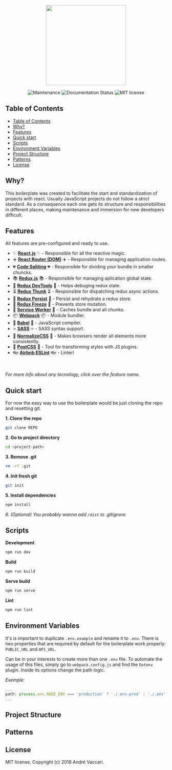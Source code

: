 <p align="center">
<img src="https://user-images.githubusercontent.com/22300747/43398950-ed2fca92-93df-11e8-85c3-34d036fa3674.png" width="250">
</p>

<p align="center">
<img src="https://img.shields.io/badge/Maintained%3F-yes-green.svg" alt="Maintenance">
<img src="https://readthedocs.org/projects/ansicolortags/badge/?version=latest" alt="Documentation Status">
<img src="https://img.shields.io/badge/License-MIT-blue.svg" alt="MIT license">
</p>

## Table of Contents ##
- [Table of Contents](#table-of-contents)
- [Why?](#why)
- [Features](#features)
- [Quick start](#quick-start)
- [Scripts](#scripts)
- [Environment Variables](#environment-variables)
- [Project Structure](#project-structure)
- [Patterns](#patterns)
- [License](#license)

<a name="why"></a>
## Why? ##
This boilerplate was created to facilitate the start and standardization of projects with react. Usually JavaScript projects do not follow a strict standard. As a consequence each one gets its structure and responsibilities in different places, making maintenance and immersion for new developers difficult.

<a name="features"></a>
## Features ##
All features are pre-configured and ready to use.
* :sparkles: [**React.js**](https://reactjs.org/) :sparkles: - Responsible for all the reactive magic.
* :airplane: [**React Router (DOM)**](https://reacttraining.com/react-router/web/guides/philosophy) :airplane: - Responsible for managing application routes.
* :broken_heart: [**Code Spliting**](https://github.com/jamiebuilds/react-loadable) :broken_heart: - Responsible for dividing your bundle in smaller chuncks.
* :books: [**Redux.js**](https://redux.js.org/) :books: - Responsible for managing aplication global state.
* :construction: [**Redux DevTools**](https://redux.js.org/) :construction: - Helps debuging redux state.
* :hourglass_flowing_sand: [**Redux Thunk**](https://github.com/reduxjs/redux-thunk) :hourglass_flowing_sand: - Responsible for dispatching redux async actions.
* :floppy_disk: [**Redux Persist**](https://github.com/rt2zz/redux-persist) :floppy_disk: - Persist and rehydrate a redux store.
* :icecream: [**Redux Freeze**](https://github.com/buunguyen/redux-freeze) :icecream: - Prevents store mutation.
* :briefcase: [**Service Worker**](https://developer.mozilla.org/en-US/docs/Web/API/Service_Worker_API) :briefcase: - Caches bundle and all chunks.
* :package: [**Webpack**](https://webpack.js.org/) :package: - Module bundler.
* :wrench: [**Babel**](https://babeljs.io/) :wrench: - JavaScript compiler.
* :star: [**SASS**](https://sass-lang.com/) :star: - SASS syntax support.
* :cop: [**NormalizeCSS**](https://necolas.github.io/normalize.css/) :cop: - Makes browsers render all elements more consistently.
* :star2: [**PostCSS**](https://github.com/postcss/postcss) :star2: - Tool for transforming styles with JS plugins.
* :eyeglasses: [**Airbnb ESLint**](https://github.com/airbnb/javascript/tree/master/react) :eyeglasses: - Linter!
<br />

*For more info about any tecnology, click over the feature name.*
<a name="quick-start"></a>
## Quick start ##

For now the easy way to use the boilerplate would be just cloning the repo and resetting git.

**1. Clone the repo**
```bash
git clone REPO
```
**2. Go to project directory**
```bash
cd <project-path>
```
**3. Remove .git**
```bash
rm -rf .git
```
**4. Init fresh git**
```bash
git init
```
**5. Install dependencies**
```bash
npm install
```

*6. (Optional) You probably wanna add `/dist` to .gitignore*

<a name="project-structure"></a>
## Scripts ##

**Development**
```bash
npm run dev
```

**Build**
```bash
npm run build
```

**Serve build**
```bash
npm run serve
```

**Lint**
```bash
npm run lint
```

<a name="env"></a>
## Environment Variables ##

It's is important to duplicate `.env.example` and rename it to `.env`. There is two properties that are required by default for the boilerplate work properly: `PUBLIC_URL` and `API_URL`.

Can be in your interests to create more than one `.env` file. To automate the usage of this files, simply go to `webpack.config.js` and find the `Dotenv` plugin. Inside its options change the path logic.

*Exemple:*
```javascript
...
path: process.env.NODE_ENV === 'production' ? './.env.prod' : './.env',
...
```

<a name="project-structure"></a>
## Project Structure ##

<a name="patterns"></a>
## Patterns ##

<a name="license"></a>
## License ##

MIT license, Copyright (c) 2018 André Vaccari.
